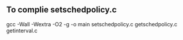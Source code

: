 ## To complie setschedpolicy.c
gcc -Wall -Wextra -O2 -g -o main setschedpolicy.c getschedpolicy.c getinterval.c
